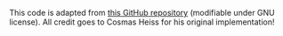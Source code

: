 This code is adapted from [this GitHub repository](https://github.com/cosmas-heiss/JunoCamRawImageProcessing) (modifiable under GNU license). All credit goes to Cosmas Heiss for his original implementation!
